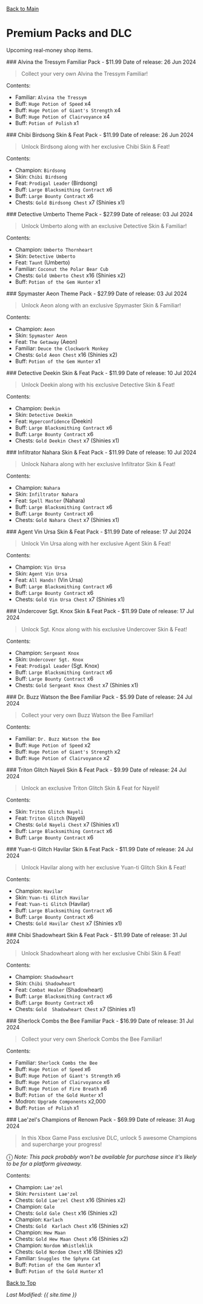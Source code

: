 [Back to Main](index.md)

# Premium Packs and DLC

Upcoming real-money shop items.

<div markdown="1" class="abilityBorder"><div markdown="1" class="abilityBorderInner">
### Alvina the Tressym Familiar Pack - $11.99  
Date of release: 26 Jun 2024

> Collect your very own Alvina the Tressym Familiar!

Contents:

* Familiar: `Alvina the Tressym`
* Buff: `Huge Potion of Speed` x4
* Buff: `Huge Potion of Giant's Strength` x4
* Buff: `Huge Potion of Clairvoyance` x4
* Buff: `Potion of Polish` x1
</div></div>


<div markdown="1" class="abilityBorder"><div markdown="1" class="abilityBorderInner">
### Chibi Birdsong Skin & Feat Pack - $11.99  
Date of release: 26 Jun 2024

> Unlock Birdsong along with her exclusive Chibi Skin & Feat!

Contents:

* Champion: `Birdsong`
* Skin: `Chibi Birdsong`
* Feat: `Prodigal Leader` (Birdsong)
* Buff: `Large Blacksmithing Contract` x6
* Buff: `Large Bounty Contract` x6
* Chests: `Gold Birdsong Chest` x7 (Shinies x1)
</div></div>


<div markdown="1" class="abilityBorder"><div markdown="1" class="abilityBorderInner">
### Detective Umberto Theme Pack - $27.99  
Date of release: 03 Jul 2024

> Unlock Umberto along with an exclusive Detective Skin & Familiar!

Contents:

* Champion: `Umberto Thornheart`
* Skin: `Detective Umberto`
* Feat: `Taunt` (Umberto)
* Familiar: `Coconut the Polar Bear Cub`
* Chests: `Gold Umberto Chest` x16 (Shinies x2)
* Buff: `Potion of the Gem Hunter` x1
</div></div>


<div markdown="1" class="abilityBorder"><div markdown="1" class="abilityBorderInner">
### Spymaster Aeon Theme Pack - $27.99  
Date of release: 03 Jul 2024

> Unlock Aeon along with an exclusive Spymaster Skin & Familiar!

Contents:

* Champion: `Aeon`
* Skin: `Spymaster Aeon`
* Feat: `The Getaway` (Aeon)
* Familiar: `Deuce the Clockwork Monkey`
* Chests: `Gold Aeon Chest` x16 (Shinies x2)
* Buff: `Potion of the Gem Hunter` x1
</div></div>


<div markdown="1" class="abilityBorder"><div markdown="1" class="abilityBorderInner">
### Detective Deekin Skin & Feat Pack - $11.99  
Date of release: 10 Jul 2024

> Unlock Deekin along with his exclusive Detective Skin & Feat!

Contents:

* Champion: `Deekin`
* Skin: `Detective Deekin`
* Feat: `Hyperconfidence` (Deekin)
* Buff: `Large Blacksmithing Contract` x6
* Buff: `Large Bounty Contract` x6
* Chests: `Gold Deekin Chest` x7 (Shinies x1)
</div></div>


<div markdown="1" class="abilityBorder"><div markdown="1" class="abilityBorderInner">
### Infiltrator Nahara Skin & Feat Pack - $11.99  
Date of release: 10 Jul 2024

> Unlock Nahara along with her exclusive Infiltrator Skin & Feat!

Contents:

* Champion: `Nahara`
* Skin: `Infiltrator Nahara`
* Feat: `Spell Master` (Nahara)
* Buff: `Large Blacksmithing Contract` x6
* Buff: `Large Bounty Contract` x6
* Chests: `Gold Nahara Chest` x7 (Shinies x1)
</div></div>


<div markdown="1" class="abilityBorder"><div markdown="1" class="abilityBorderInner">
### Agent Vin Ursa Skin & Feat Pack - $11.99  
Date of release: 17 Jul 2024

> Unlock Vin Ursa along with her exclusive Agent Skin & Feat!

Contents:

* Champion: `Vin Ursa`
* Skin: `Agent Vin Ursa`
* Feat: `All Hands!` (Vin Ursa)
* Buff: `Large Blacksmithing Contract` x6
* Buff: `Large Bounty Contract` x6
* Chests: `Gold Vin Ursa Chest` x7 (Shinies x1)
</div></div>


<div markdown="1" class="abilityBorder"><div markdown="1" class="abilityBorderInner">
### Undercover Sgt. Knox Skin & Feat Pack - $11.99  
Date of release: 17 Jul 2024

> Unlock Sgt. Knox along with his exclusive Undercover Skin & Feat!

Contents:

* Champion: `Sergeant Knox`
* Skin: `Undercover Sgt. Knox`
* Feat: `Prodigal Leader` (Sgt. Knox)
* Buff: `Large Blacksmithing Contract` x6
* Buff: `Large Bounty Contract` x6
* Chests: `Gold Sergeant Knox Chest` x7 (Shinies x1)
</div></div>


<div markdown="1" class="abilityBorder"><div markdown="1" class="abilityBorderInner">
### Dr. Buzz Watson the Bee Familiar Pack - $5.99  
Date of release: 24 Jul 2024

> Collect your very own Buzz Watson the Bee Familiar!

Contents:

* Familiar: `Dr. Buzz Watson the Bee`
* Buff: `Huge Potion of Speed` x2
* Buff: `Huge Potion of Giant's Strength` x2
* Buff: `Huge Potion of Clairvoyance` x2
</div></div>


<div markdown="1" class="abilityBorder"><div markdown="1" class="abilityBorderInner">
### Triton Glitch Nayeli Skin & Feat Pack - $9.99  
Date of release: 24 Jul 2024

> Unlock an exclusive Triton Glitch Skin & Feat for Nayeli!

Contents:

* Skin: `Triton Glitch Nayeli`
* Feat: `Triton Glitch` (Nayeli)
* Chests: `Gold Nayeli Chest` x7 (Shinies x1)
* Buff: `Large Blacksmithing Contract` x6
* Buff: `Large Bounty Contract` x6
</div></div>


<div markdown="1" class="abilityBorder"><div markdown="1" class="abilityBorderInner">
### Yuan-ti Glitch Havilar Skin & Feat Pack - $11.99  
Date of release: 24 Jul 2024

> Unlock Havilar along with her exclusive Yuan-ti Glitch Skin & Feat!

Contents:

* Champion: `Havilar`
* Skin: `Yuan-ti Glitch Havilar`
* Feat: `Yuan-ti Glitch` (Havilar)
* Buff: `Large Blacksmithing Contract` x6
* Buff: `Large Bounty Contract` x6
* Chests: `Gold Havilar Chest` x7 (Shinies x1)
</div></div>


<div markdown="1" class="abilityBorder"><div markdown="1" class="abilityBorderInner">
### Chibi Shadowheart Skin & Feat Pack - $11.99  
Date of release: 31 Jul 2024

> Unlock Shadowheart along with her exclusive Chibi Skin & Feat!

Contents:

* Champion: `Shadowheart`
* Skin: `Chibi Shadowheart`
* Feat: `Combat Healer` (Shadowheart)
* Buff: `Large Blacksmithing Contract` x6
* Buff: `Large Bounty Contract` x6
* Chests: `Gold  Shadowheart Chest` x7 (Shinies x1)
</div></div>


<div markdown="1" class="abilityBorder"><div markdown="1" class="abilityBorderInner">
### Sherlock Combs the Bee Familiar Pack - $16.99  
Date of release: 31 Jul 2024

> Collect your very own Sherlock Combs the Bee Familiar!

Contents:

* Familiar: `Sherlock Combs the Bee`
* Buff: `Huge Potion of Speed` x6
* Buff: `Huge Potion of Giant's Strength` x6
* Buff: `Huge Potion of Clairvoyance` x6
* Buff: `Huge Potion of Fire Breath` x6
* Buff: `Potion of the Gold Hunter` x1
* Modron: `Upgrade Components` x2,000
* Buff: `Potion of Polish` x1
</div></div>


<div markdown="1" class="abilityBorder"><div markdown="1" class="abilityBorderInner">
### Lae'zel's Champions of Renown Pack - $69.99  
Date of release: 31 Aug 2024

> In this Xbox Game Pass exclusive DLC, unlock 5 awesome Champions and supercharge your progress!

<span style="font-size:1.2em;">ⓘ</span> *Note: This pack probably won't be available for purchase since it's likely to be for a platform giveaway.*

Contents:

* Champion: `Lae'zel`
* Skin: `Persistent Lae'zel`
* Chests: `Gold Lae'zel Chest` x16 (Shinies x2)
* Champion: `Gale`
* Chests: `Gold Gale Chest` x16 (Shinies x2)
* Champion: `Karlach`
* Chests: `Gold  Karlach Chest` x16 (Shinies x2)
* Champion: `Hew Maan`
* Chests: `Gold Hew Maan Chest` x16 (Shinies x2)
* Champion: `Nordom Whistleklik`
* Chests: `Gold Nordom Chest` x16 (Shinies x2)
* Familiar: `Snuggles the Sphynx Cat`
* Buff: `Potion of the Gem Hunter` x1
* Buff: `Potion of the Gold Hunter` x1
</div></div>


[Back to Top](#top)

*Last Modified: {{ site.time }}*
